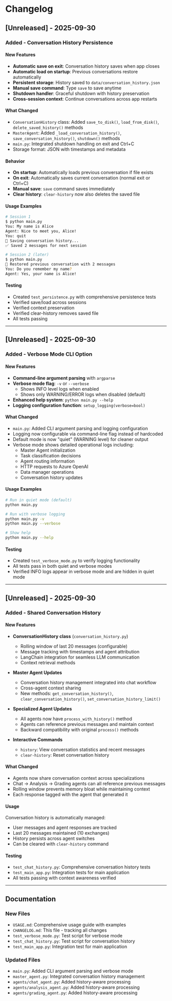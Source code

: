 # Changelog

## [Unreleased] - 2025-09-30

### Added - Conversation History Persistence

#### New Features
- **Automatic save on exit**: Conversation history saves when app closes
- **Automatic load on startup**: Previous conversations restore automatically
- **Persistent storage**: History saved to `data/conversation_history.json`
- **Manual save command**: Type `save` to save anytime
- **Shutdown handler**: Graceful shutdown with history preservation
- **Cross-session context**: Continue conversations across app restarts

#### What Changed
- `ConversationHistory` class: Added `save_to_disk()`, `load_from_disk()`, `delete_saved_history()` methods
- `MasterAgent`: Added `_load_conversation_history()`, `save_conversation_history()`, `shutdown()` methods
- `main.py`: Integrated shutdown handling on exit and Ctrl+C
- Storage format: JSON with timestamps and metadata

#### Behavior
- **On startup**: Automatically loads previous conversation if file exists
- **On exit**: Automatically saves current conversation (normal exit or Ctrl+C)
- **Manual save**: `save` command saves immediately
- **Clear history**: `clear-history` now also deletes the saved file

#### Usage Examples
```bash
# Session 1
$ python main.py
You: My name is Alice
Agent: Nice to meet you, Alice!
You: quit
💾 Saving conversation history...
✅ Saved 2 messages for next session

# Session 2 (later)
$ python main.py
💾 Restored previous conversation with 2 messages
You: Do you remember my name?
Agent: Yes, your name is Alice!
```

#### Testing
- Created `test_persistence.py` with comprehensive persistence tests
- Verified save/load across sessions
- Verified context preservation
- Verified clear-history removes saved file
- All tests passing

---

## [Unreleased] - 2025-09-30

### Added - Verbose Mode CLI Option

#### New Features
- **Command-line argument parsing** with `argparse`
- **Verbose mode flag**: `-v` or `--verbose`
  - Shows INFO level logs when enabled
  - Shows only WARNING/ERROR logs when disabled (default)
- **Enhanced help system**: `python main.py --help`
- **Logging configuration function**: `setup_logging(verbose=bool)`

#### What Changed
- `main.py`: Added CLI argument parsing and logging configuration
- Logging now configurable via command-line flag instead of hardcoded
- Default mode is now "quiet" (WARNING level) for cleaner output
- Verbose mode shows detailed operational logs including:
  - Master Agent initialization
  - Task classification decisions
  - Agent routing information  
  - HTTP requests to Azure OpenAI
  - Data manager operations
  - Conversation history updates

#### Usage Examples
```bash
# Run in quiet mode (default)
python main.py

# Run with verbose logging
python main.py -v
python main.py --verbose

# Show help
python main.py --help
```

#### Testing
- Created `test_verbose_mode.py` to verify logging functionality
- All tests pass in both quiet and verbose modes
- Verified INFO logs appear in verbose mode and are hidden in quiet mode

---

## [Unreleased] - 2025-09-30

### Added - Shared Conversation History

#### New Features
- **ConversationHistory class** (`conversation_history.py`)
  - Rolling window of last 20 messages (configurable)
  - Message tracking with timestamps and agent attribution
  - LangChain integration for seamless LLM communication
  - Context retrieval methods

- **Master Agent Updates**
  - Conversation history management integrated into chat workflow
  - Cross-agent context sharing
  - New methods: `get_conversation_history()`, `clear_conversation_history()`, `set_conversation_history_limit()`

- **Specialized Agent Updates**
  - All agents now have `process_with_history()` method
  - Agents can reference previous messages and maintain context
  - Backward compatibility with original `process()` methods

- **Interactive Commands**
  - `history`: View conversation statistics and recent messages
  - `clear-history`: Reset conversation history

#### What Changed
- Agents now share conversation context across specializations
- Chat → Analysis → Grading agents can all reference previous messages
- Rolling window prevents memory bloat while maintaining context
- Each response tagged with the agent that generated it

#### Usage
Conversation history is automatically managed:
- User messages and agent responses are tracked
- Last 20 messages maintained (10 exchanges)
- History persists across agent switches
- Can be cleared with `clear-history` command

#### Testing
- `test_chat_history.py`: Comprehensive conversation history tests
- `test_main_app.py`: Integration tests for main application
- All tests passing with context awareness verified

---

## Documentation

### New Files
- `USAGE.md`: Comprehensive usage guide with examples
- `CHANGELOG.md`: This file - tracking all changes
- `test_verbose_mode.py`: Test script for verbose mode
- `test_chat_history.py`: Test script for conversation history
- `test_main_app.py`: Integration test for main application

### Updated Files
- `main.py`: Added CLI argument parsing and verbose mode
- `master_agent.py`: Integrated conversation history management
- `agents/chat_agent.py`: Added history-aware processing
- `agents/analysis_agent.py`: Added history-aware processing
- `agents/grading_agent.py`: Added history-aware processing
